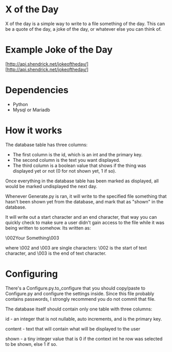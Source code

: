 X of the Day
================

X of the day is a simple way to write to a file something of the day.  This can be a quote of the day, a joke of the day, or whatever else you can think of.

Example Joke of the Day
==
[http://api.shendrick.net/jokeoftheday/] [http://api.shendrick.net/jokeoftheday/]

Dependencies
====
* Python
* Mysql or Mariadb

How it works
====
The database table has three columns:

* The first column is the id, which is an int and the primary key.
* The second column is the text you want displayed.
* The third column is a boolean value that shows if the thing was displayed yet or not (0 for not shown yet, 1 if so).

Once everything in the database table has been marked as displayed, all would be marked undisplayed the next day.

Whenever Generate.py is ran, it will write to the specified file something that hasn't been shown yet from the database, and mark that as "shown" in the database.

It will write out a start character and an end character, that way you can quickly check to make sure a user didn't gain access to the file while it was being written to somehow.  Its written as:

\002Your Something\003

where \002 and \003 are single characters: \002 is the start of text character, and \003 is the end of text character.

Configuring
====
There's a Configure.py.to\_configure that you should copy/paste to Configure.py and configure the settings inside.
Since this file probably contains passwords, I strongly recommend you do not commit that file.

The database itself should contain only one table with three columns:

id - an integer that is not nullable, auto increments, and is the primary key.

content - text that will contain what will be displayed to the user

shown - a tiny integer value that is 0 if the context int he row was selected to be shown, else 1 if so.


